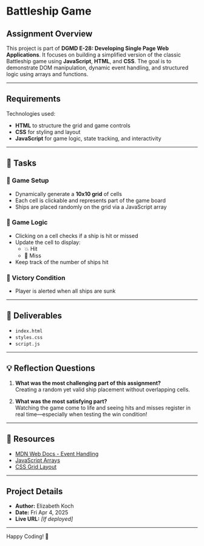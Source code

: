 # Battleship Game

## Assignment Overview
This project is part of **DGMD E-28: Developing Single Page Web Applications**. It focuses on building a simplified version of the classic Battleship game using **JavaScript**, **HTML**, and **CSS**. The goal is to demonstrate DOM manipulation, dynamic event handling, and structured logic using arrays and functions.

---

## Requirements

Technologies used:

- **HTML** to structure the grid and game controls
- **CSS** for styling and layout
- **JavaScript** for game logic, state tracking, and interactivity

---

## 📌 Tasks

### 🔹 Game Setup

- Dynamically generate a **10x10 grid** of cells
- Each cell is clickable and represents part of the game board
- Ships are placed randomly on the grid via a JavaScript array

### 🔹 Game Logic

- Clicking on a cell checks if a ship is hit or missed
- Update the cell to display:
  - 💥 Hit
  - 🌊 Miss
- Keep track of the number of ships hit

### 🔹 Victory Condition

- Player is alerted when all ships are sunk

---

## 🚀 Deliverables

- `index.html`
- `styles.css`
- `script.js`

---

## 💡 Reflection Questions

1. **What was the most challenging part of this assignment?**  
   Creating a random yet valid ship placement without overlapping cells.

2. **What was the most satisfying part?**  
   Watching the game come to life and seeing hits and misses register in real time—especially when testing the win condition!

---

## 🔗 Resources

- [MDN Web Docs - Event Handling](https://developer.mozilla.org/en-US/docs/Web/API/EventTarget/addEventListener)
- [JavaScript Arrays](https://developer.mozilla.org/en-US/docs/Web/JavaScript/Reference/Global_Objects/Array)
- [CSS Grid Layout](https://css-tricks.com/snippets/css/complete-guide-grid/)

---

## Project Details

- **Author:** Elizabeth Koch
- **Date:** Fri Apr 4, 2025
- **Live URL:** *[If deployed]*

---

Happy Coding! 🎯